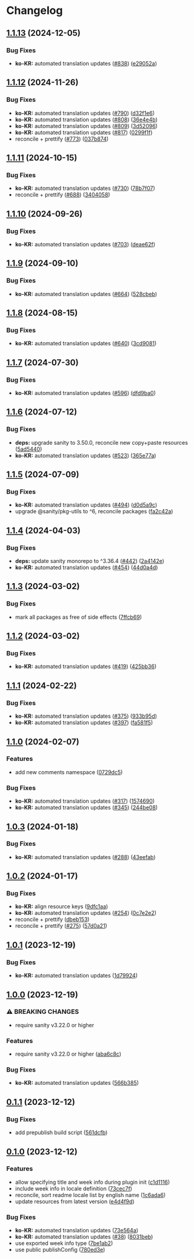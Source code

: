 # Changelog

## [1.1.13](https://github.com/sanity-io/locales/compare/locale-ko-kr-v1.1.12...locale-ko-kr-v1.1.13) (2024-12-05)


### Bug Fixes

* **ko-KR:** automated translation updates ([#838](https://github.com/sanity-io/locales/issues/838)) ([e29052a](https://github.com/sanity-io/locales/commit/e29052a5ec33b2d8f900b920c76272f2037faf75))

## [1.1.12](https://github.com/sanity-io/locales/compare/locale-ko-kr-v1.1.11...locale-ko-kr-v1.1.12) (2024-11-26)


### Bug Fixes

* **ko-KR:** automated translation updates ([#790](https://github.com/sanity-io/locales/issues/790)) ([d32f1e6](https://github.com/sanity-io/locales/commit/d32f1e6ba77287fe1867d265a146b58e9090ad09))
* **ko-KR:** automated translation updates ([#808](https://github.com/sanity-io/locales/issues/808)) ([36e4e4b](https://github.com/sanity-io/locales/commit/36e4e4b1b1f6bde120eb66fa7ed3abd35a365699))
* **ko-KR:** automated translation updates ([#809](https://github.com/sanity-io/locales/issues/809)) ([3d52096](https://github.com/sanity-io/locales/commit/3d52096a090528406774648c6b4ca5c2bc92aa47))
* **ko-KR:** automated translation updates ([#817](https://github.com/sanity-io/locales/issues/817)) ([0299f1f](https://github.com/sanity-io/locales/commit/0299f1f1c6742f00d138955e47b60faa49ea1a1e))
* reconcile + prettify ([#773](https://github.com/sanity-io/locales/issues/773)) ([037b874](https://github.com/sanity-io/locales/commit/037b8747ab096387a988bef3e632812f7217f53f))

## [1.1.11](https://github.com/sanity-io/locales/compare/locale-ko-kr-v1.1.10...locale-ko-kr-v1.1.11) (2024-10-15)


### Bug Fixes

* **ko-KR:** automated translation updates ([#730](https://github.com/sanity-io/locales/issues/730)) ([78b7f07](https://github.com/sanity-io/locales/commit/78b7f079633b59e66e82b5e84b0578a5a87b7257))
* reconcile + prettify ([#688](https://github.com/sanity-io/locales/issues/688)) ([3404058](https://github.com/sanity-io/locales/commit/3404058c7a55c2163d680d84953f7ac5defb2066))

## [1.1.10](https://github.com/sanity-io/locales/compare/locale-ko-kr-v1.1.9...locale-ko-kr-v1.1.10) (2024-09-26)


### Bug Fixes

* **ko-KR:** automated translation updates ([#703](https://github.com/sanity-io/locales/issues/703)) ([deae62f](https://github.com/sanity-io/locales/commit/deae62f83f2e743223bda33cf1763fda66c40063))

## [1.1.9](https://github.com/sanity-io/locales/compare/locale-ko-kr-v1.1.8...locale-ko-kr-v1.1.9) (2024-09-10)


### Bug Fixes

* **ko-KR:** automated translation updates ([#664](https://github.com/sanity-io/locales/issues/664)) ([528cbeb](https://github.com/sanity-io/locales/commit/528cbebe4e763be7ea8a62449424aa11800c43b4))

## [1.1.8](https://github.com/sanity-io/locales/compare/locale-ko-kr-v1.1.7...locale-ko-kr-v1.1.8) (2024-08-15)


### Bug Fixes

* **ko-KR:** automated translation updates ([#640](https://github.com/sanity-io/locales/issues/640)) ([3cd9081](https://github.com/sanity-io/locales/commit/3cd9081305868bdf5db686bdd193e6f004ecba55))

## [1.1.7](https://github.com/sanity-io/locales/compare/locale-ko-kr-v1.1.6...locale-ko-kr-v1.1.7) (2024-07-30)


### Bug Fixes

* **ko-KR:** automated translation updates ([#596](https://github.com/sanity-io/locales/issues/596)) ([dfd9ba0](https://github.com/sanity-io/locales/commit/dfd9ba0f2c2400b06b5e2aef7c8f23f3aacefb14))

## [1.1.6](https://github.com/sanity-io/locales/compare/locale-ko-kr-v1.1.5...locale-ko-kr-v1.1.6) (2024-07-12)


### Bug Fixes

* **deps:** upgrade sanity to 3.50.0, reconcile new copy+paste resources ([5ad5440](https://github.com/sanity-io/locales/commit/5ad5440692ba75d76b5de468a5ed5cdfd01de995))
* **ko-KR:** automated translation updates ([#523](https://github.com/sanity-io/locales/issues/523)) ([365e77a](https://github.com/sanity-io/locales/commit/365e77a2f7a2a4c93d416b0386638fe6e879d625))

## [1.1.5](https://github.com/sanity-io/locales/compare/locale-ko-kr-v1.1.4...locale-ko-kr-v1.1.5) (2024-07-09)


### Bug Fixes

* **ko-KR:** automated translation updates ([#494](https://github.com/sanity-io/locales/issues/494)) ([d0d5a9c](https://github.com/sanity-io/locales/commit/d0d5a9c4e298529f01e68a99b3e47c4131263d81))
* upgrade @sanity/pkg-utils to ^6, reconcile packages ([fa2c42a](https://github.com/sanity-io/locales/commit/fa2c42a0e8550ead90dcc61fe1abcecdacf8fd20))

## [1.1.4](https://github.com/sanity-io/locales/compare/locale-ko-kr-v1.1.3...locale-ko-kr-v1.1.4) (2024-04-03)


### Bug Fixes

* **deps:** update sanity monorepo to ^3.36.4 ([#442](https://github.com/sanity-io/locales/issues/442)) ([2a4142e](https://github.com/sanity-io/locales/commit/2a4142e6e50eb5992b3432169cd71676c353276f))
* **ko-KR:** automated translation updates ([#454](https://github.com/sanity-io/locales/issues/454)) ([44d0a4d](https://github.com/sanity-io/locales/commit/44d0a4dcfe51ded88a904daab4d4023f487192c1))

## [1.1.3](https://github.com/sanity-io/locales/compare/locale-ko-kr-v1.1.2...locale-ko-kr-v1.1.3) (2024-03-02)


### Bug Fixes

* mark all packages as free of side effects ([7ffcb69](https://github.com/sanity-io/locales/commit/7ffcb6939ba729c3c6c528d81e14a833b9096f50))

## [1.1.2](https://github.com/sanity-io/locales/compare/locale-ko-kr-v1.1.1...locale-ko-kr-v1.1.2) (2024-03-02)


### Bug Fixes

* **ko-KR:** automated translation updates ([#419](https://github.com/sanity-io/locales/issues/419)) ([425bb36](https://github.com/sanity-io/locales/commit/425bb361d67e150b57733057123f47f15e0e6761))

## [1.1.1](https://github.com/sanity-io/locales/compare/locale-ko-kr-v1.1.0...locale-ko-kr-v1.1.1) (2024-02-22)


### Bug Fixes

* **ko-KR:** automated translation updates ([#375](https://github.com/sanity-io/locales/issues/375)) ([933b95d](https://github.com/sanity-io/locales/commit/933b95d564f2789539c8964922a6782717ff0c3f))
* **ko-KR:** automated translation updates ([#397](https://github.com/sanity-io/locales/issues/397)) ([fa581f5](https://github.com/sanity-io/locales/commit/fa581f55f7731a8264bac1cb28d7e3153213ea37))

## [1.1.0](https://github.com/sanity-io/locales/compare/locale-ko-kr-v1.0.3...locale-ko-kr-v1.1.0) (2024-02-07)


### Features

* add new comments namespace ([0729dc5](https://github.com/sanity-io/locales/commit/0729dc52cd29ac2611250663a32a7f1a5a039500))


### Bug Fixes

* **ko-KR:** automated translation updates ([#317](https://github.com/sanity-io/locales/issues/317)) ([1574690](https://github.com/sanity-io/locales/commit/15746902909169f831a9d750873f20d33f0fcb34))
* **ko-KR:** automated translation updates ([#345](https://github.com/sanity-io/locales/issues/345)) ([244be08](https://github.com/sanity-io/locales/commit/244be08cabaf81039dd7227833e9e78bd8d83130))

## [1.0.3](https://github.com/sanity-io/locales/compare/locale-ko-kr-v1.0.2...locale-ko-kr-v1.0.3) (2024-01-18)


### Bug Fixes

* **ko-KR:** automated translation updates ([#288](https://github.com/sanity-io/locales/issues/288)) ([43eefab](https://github.com/sanity-io/locales/commit/43eefab2c3b5ac981ee9eda684edb7df9f706872))

## [1.0.2](https://github.com/sanity-io/locales/compare/locale-ko-kr-v1.0.1...locale-ko-kr-v1.0.2) (2024-01-17)


### Bug Fixes

* **ko-KR:** align resource keys ([9dfc1aa](https://github.com/sanity-io/locales/commit/9dfc1aafabcce3957643585b24f74dba6f6a0b95))
* **ko-KR:** automated translation updates ([#254](https://github.com/sanity-io/locales/issues/254)) ([0c7e2e2](https://github.com/sanity-io/locales/commit/0c7e2e25a6b2ea9a43a76b47e4e2506bd904b7d5))
* reconcile + prettify ([dbeb153](https://github.com/sanity-io/locales/commit/dbeb153fc3f80207e357a888431d2fd739617821))
* reconcile + prettify ([#275](https://github.com/sanity-io/locales/issues/275)) ([57d0a21](https://github.com/sanity-io/locales/commit/57d0a21e05f631d47d74a2c029c9dcc3993bc7b0))

## [1.0.1](https://github.com/sanity-io/locales/compare/locale-ko-kr-v1.0.0...locale-ko-kr-v1.0.1) (2023-12-19)


### Bug Fixes

* **ko-KR:** automated translation updates ([1d79924](https://github.com/sanity-io/locales/commit/1d79924cf25d3d6ed35321eb6507b612e760b77f))

## [1.0.0](https://github.com/sanity-io/locales/compare/locale-ko-kr-v0.1.1...locale-ko-kr-v1.0.0) (2023-12-19)


### ⚠ BREAKING CHANGES

* require sanity v3.22.0 or higher

### Features

* require sanity v3.22.0 or higher ([aba6c8c](https://github.com/sanity-io/locales/commit/aba6c8c3fd4f6e11b193b96a3821420f72ccc47d))


### Bug Fixes

* **ko-KR:** automated translation updates ([566b385](https://github.com/sanity-io/locales/commit/566b3858f62a70c7100f153aec6d2dc03bb84301))

## [0.1.1](https://github.com/sanity-io/locales/compare/locale-ko-kr-v0.1.0...locale-ko-kr-v0.1.1) (2023-12-12)


### Bug Fixes

* add prepublish build script ([561dcfb](https://github.com/sanity-io/locales/commit/561dcfb24ab12f98fcc590b0dbc2cf297ea60485))

## [0.1.0](https://github.com/sanity-io/locales/compare/locale-ko-kr-v0.0.1...locale-ko-kr-v0.1.0) (2023-12-12)


### Features

* allow specifying title and week info during plugin init ([c1d1116](https://github.com/sanity-io/locales/commit/c1d1116bab0c99c6506a9744e33d6cf282bf1c1b))
* include week info in locale definition ([73cec7f](https://github.com/sanity-io/locales/commit/73cec7fb69ac92a565282aac0d08f13b634372fb))
* reconcile, sort readme locale list by english name ([1c6ada6](https://github.com/sanity-io/locales/commit/1c6ada624e83307f820d6c4ce1e7560eaf94b151))
* update resources from latest version ([e4d4f9d](https://github.com/sanity-io/locales/commit/e4d4f9daf8c2566f3ee7c9b002ac6d0051a2734c))


### Bug Fixes

* **ko-KR:** automated translation updates ([73e564a](https://github.com/sanity-io/locales/commit/73e564a169636f74f4494db60d0a00e1e413edeb))
* **ko-KR:** automated translation updates ([#38](https://github.com/sanity-io/locales/issues/38)) ([8031beb](https://github.com/sanity-io/locales/commit/8031beb54d64245b1cf1ece909ff6df34d10720b))
* use exported week info type ([7be1ab2](https://github.com/sanity-io/locales/commit/7be1ab27939e1836e000155c576362fb5f54bd3e))
* use public publishConfig ([780ed3e](https://github.com/sanity-io/locales/commit/780ed3e6d35198fedebd769e71bf1dcc09fc6528))
